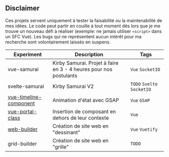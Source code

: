 ## Disclaimer 

Ces projets servent uniquement à tester la faisabilité ou la maintenabilité de mes idées. Le code peut partir en couille à tout moment dès lors que je me trouve un nouveau défi à réaliser (exemple: ne jamais utiliser `<script>` dans un SFC Vue). Les bugs qui ne représentent aucun intérêt pour ma recherche sont volontairement laissés en suspens.


| Experiment                                                       | Description                                                              | Tags                       |
| ---------------------------------------------------------------- | ------------------------------------------------------------------------ | -------------------------- |
| vue-samurai                                                      | Kirby Samurai. Projet à faire en 3 - 4 heures pour nos postulants       | `Vue` `SocketIO`           |
| svelte-samurai                                                   | Kirby Samurai V2  | `TODO` `Svelte` `SocketIO` |
| [vue-timeline-component](https://vue-timeline-component.now.sh/) | Animation d'état avec GSAP                                               | `Vue` `GSAP`               |
| [vue-portal-class](https://vue-portal-class.now.sh/)             | Insertion de composant en dehors de leur contexte                        | `Vue`                      |
| [web-builder](https://vue-web-builder.now.sh/)                   | Création de site web en "dessinant"                                      | `Vue` `Vuetify`            |
| grid-builder                                                     | Création de site web en "grille"                                         | `TODO`                     |
